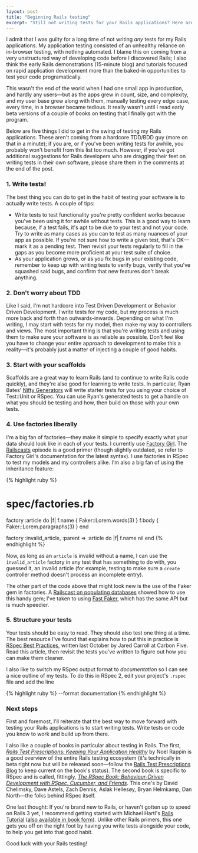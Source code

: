 ```yaml
---
layout: post
title: "Beginning Rails testing"
excerpt: "Still not writing tests for your Rails applications? Here are a few suggestions from my own experiences to get you started."
---
```


I admit that I was guilty for a long time of not writing _any_ tests for my Rails applications. My application testing consisted of an unhealthy reliance on in-browser testing, with nothing automated. I blame this on coming from a very unstructured way of developing code before I discovered Rails; I also think the early Rails demonstrations (15-minute blog) and tutorials focused on rapid application development more than the baked-in opportunities to test your code programatically.

This wasn't the end of the world when I had one small app in production, and hardly any users&mdash;but as the apps grew in count, size, and complexity, and my user base grew along with them, manually testing every edge case, every time, in a browser became tedious. It really wasn't until I read early beta versions of a couple of books on testing that I finally got with the program.

Below are five things I did to get in the swing of testing my Rails applications. These aren't coming from a hardcore TDD/BDD guy (more on that in a minute); if you are, or if you've been writing tests for awhile, you probably won't benefit from this list too much. However, if you've got additional suggestions for Rails developers who are dragging their feet on writing tests in their own software, please share them in the comments at the end of the post.

### 1. Write tests!

The best thing you can do to get in the habit of testing your software is to actually write tests. A couple of tips:

* Write tests to test functionality you're pretty confident works because you've been using it for awhile without tests. This is a good way to learn because, if a test fails, it's apt to be due to your test and not your code. Try to write as many cases as you can to test as many nuances of your app as possible. If you're not sure how to write a given test, that's OK&mdash;mark it as a pending test. Then revisit your tests regularly to fill in the gaps as you become more proficient at your test suite of choice.
* As your application grows, or as you fix bugs in your existing code, remember to keep up with writing tests to verify bugs, verify that you've squashed said bugs, and confirm that new features don't break anything.

### 2. Don't worry about TDD

Like I said, I'm not hardcore into Test Driven Development or Behavior Driven Development. I write tests for my code, but my process is much more back and forth than outwards-inwards. Depending on what I'm writing, I may start with tests for my model, then make my way to controllers and views. The most important thing is that you're writing tests and using them to make sure your software is as reliable as possible. Don't feel like you have to change your entire approach to development to make this a reality&mdash;it's probably just a matter of injecting a couple of good habits.

### 3. Start with your scaffolds

Scaffolds are a great way to learn Rails (and to continue to write Rails code quickly), and they're also good for learning to write tests. In particular, Ryan Bates' [Nifty Generators](https://github.com/ryanb/nifty-generators) will write starter tests for you using your choice of Test::Unit or RSpec. You can use Ryan's generated tests to get a handle on what you should be testing and how, then build on those with your own tests.

### 4. Use factories liberally

I'm a big fan of factories&mdash;they make it simple to specify exactly what your data should look like in each of your tests. I currently use [Factory Girl](https://github.com/thoughtbot/factory_girl). The [Railscasts](http://railscasts.com/episodes/158-factories-not-fixtures) episode is a good primer (though slightly outdated, so refer to Factory Girl's documentation for the latest syntax). I use factories in RSpec to test my models and my controllers alike. I'm also a big fan of using the inheritance feature:

{% highlight ruby %}
  # spec/factories.rb
  
  factory :article do |f|
    f.name { Faker::Lorem.words(3) }
    f.body { Faker::Lorem.paragraphs(3) }
  end
  
  factory :invalid_article, :parent => :article do |f|
    f.name nil
  end
{% endhighlight %}

Now, as long as an `article` is invalid without a name, I can use the `invalid_article` factory in any test that has something to do with, you guessed it, an invalid article (for example, testing to make sure a `create` controller method doesn't process an incomplete entry).

The other part of the code above that might look new is the use of the Faker gem in factories. A [Railscast on populating databases](http://railscasts.com/episodes/126-populating-a-database) showed how to use this handy gem; I've taken to using [Fast Faker](https://github.com/EmmanuelOga/ffaker), which has the same API but is much speedier.

### 5. Structure your tests

Your tests should be easy to read. They should also test one thing at a time. The best resource I've found that explains how to put this in practice is [RSpec Best Practices](http://blog.carbonfive.com/2010/10/21/rspec-best-practices/), written last October by Jared Carroll at Carbon Five. Read this article, then revisit the tests you've written to figure out how you can make them cleaner.

I also like to switch my RSpec output format to _documentation_ so I can see a nice outline of my tests. To do this in RSpec 2, edit your project's `.rspec` file and add the line

{% highlight ruby %}
  --format documentation
{% endhighlight %}

### Next steps

First and foremost, I'll reiterate that the best way to move forward with testing your Rails applications is to start writing tests. Write tests on code you know to work and build up from there.

I also like a couple of books in particular about testing in Rails. The first, _[Rails Test Prescriptions: Keeping Your Application Healthy](http://amzn.to/ofN37q)_ by Noel Rappin is a good overview of the entire Rails testing ecosystem (it's technically in beta right now but will be released soon&mdash;follow the [Rails Test Prescriptions Blog](http://railsrx.com/) to keep current on the book's status). The second book is specific to RSpec and is called, fittingly, _[The RSpec Book: Behaviour-Driven Development with RSpec, Cucumber, and Friends](http://amzn.to/qoeTvR)_. This one's by David Chelimsky, Dave Astels, Zach Dennis, Aslak Helles&oslash;y, Bryan Helmkamp, Dan North&mdash;the folks behind RSpec itself.

One last thought: If you're brand new to Rails, or haven't gotten up to speed on Rails 3 yet, I recommend getting started with Michael Hartl's [Rails Tutorial](http://railstutorial.org/) ([also available in book form](http://amzn.to/ovOHFn)). Unlike other Rails primers, this one gets you off on the right foot by having you write tests alongside your code, to help you get into that good habit.

Good luck with your Rails testing!